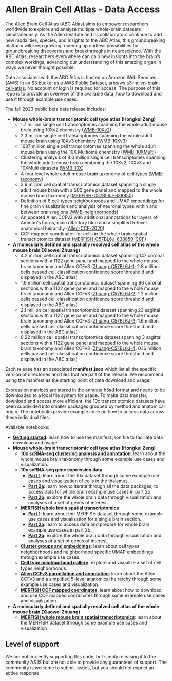 # Allen Brain Cell Atlas - Data Access

The Allen Brain Cell Atlas (ABC Atlas) aims to empower researchers worldwide to explore and analyze multiple whole-brain datasets simultaneously. As the Allen Institute and its collaborators continue to add new modalities, species, and insights to the ABC Atlas, this groundbreaking platform will keep growing, opening up endless possibilities for groundbreaking discoveries and breakthroughs in neuroscience. With the ABC Atlas, researchers everywhere can gain new insights into the brain’s complex workings, advancing our understanding of this amazing organ in ways we never thought possible.

Data associated with the ABC Atlas is hosted on Amazon Web Services (AWS) in an S3 bucket as a AWS Public Dataset, [arn:aws:s3:::allen-brain-cell-atlas](https://allen-brain-cell-atlas.s3.us-west-2.amazonaws.com/index.html). No account or login is required for access. The purpose of this repo is to provide an overview of the available data, how to download and use it through example use cases.

The fall 2023 public beta data release includes:
* **Mouse whole-brain transcriptomic cell type atlas (Hongkui Zeng)**
  * 1.7 million single cell transcriptomes spanning the whole adult mouse brain using 10Xv2 chemistry ([WMB-10Xv2](descriptions/WMB-10Xv2.md))
  * 2.3 million single cell transcriptomes spanning the whole adult mouse brain using 10Xv3 chemistry ([WMB-10Xv3](descriptions/WMB-10Xv3.md))
  * 1687 million single cell transcriptomes spanning the whole adult mouse brain using the 10X Multiome chemistry ([WMB-10XMulti](descriptions/WMB-10XMulti.md))
  * Clustering analysis of 4.0 million single cell transcriptomes spanning the whole adult mouse brain combining the 10Xv2, 10Xv3 and 10XMulti datasets ([WMB-10X](descriptions/WMB-10X.md))
  * A four level whole adult mouse brain taxonomy of cell types ([WMB-taxonomy](descriptions/WMB-taxonomy.md))
  * 3.9 million cell spatial transcriptomics dataset spanning a single adult mouse brain with a 500 gene panel and mapped to the whole mouse brain taxonomy ([MERFISH-C57BL6J-638850](descriptions/MERFISH-C57BL6J-638850.md))
  * Definition of 8 cell types neighborhoods and UMAP embeddings for fine grain visualization and analysis of neuronal types within and between brain regions ([WMB-neighborhoods](descriptions/WMB-neighborhoods.md))
  * An updated Allen CCFv3 with additional annotations for layers of Ammon's horns, main olfactory blub and a simplifed 5-level anatomical heirarchy ([Allen-CCF-2020](descriptions/Allen-CCF-2020.md))
  * CCF mapped coordinates for cells in the whole brain spatial transcriptomics dataset ([MERFISH-C57BL6J-638850-CCF](descriptions/MERFISH-C57BL6J-638850-CCF.md))
* **A molecularly defined and spatially resolved cell atlas of the whole mouse brain (Xiaowei Zhuang)**
  * 4.2 million cell spatial transcriptomics dataset spanning 147 coronal sections with a 1122 gene panel and mapped to the whole mouse brain taxonomy and Allen CCFv3 ([Zhuang-C57BL6J-1](descriptions/Zhuang-C57BL6J-1.md); 2.8 million cells passed cell classification confidence score threshold and displayed in the ABC atlas)
  * 1.9 million cell spatial transcriptomics dataset spanning 66 coronal sections with a 1122 gene panel and mapped to the whole mouse brain taxonomy and Allen CCFv3 ([Zhuang-C57BL6J-2](descriptions/Zhuang-C57BL6J-2.md); 1.2 million cells passed cell classification confidence score threshold and displayed in the ABC atlas)
  * 2.1 million cell spatial transcriptomics dataset spanning 23 sagittal sections with a 1122 gene panel and mapped to the whole mouse brain taxonomy and Allen CCFv3 ([Zhuang-C57BL6J-3](descriptions/Zhuang-C57BL6J-3.md); 1.6 million cells passed cell classification confidence score threshold and displayed in the ABC atlas)
  * 0.22 million cell spatial transcriptomics dataset spanning 3 sagittal sections with a 1122 gene panel and mapped to the whole mouse brain taxonomy and Allen CCFv3 ([Zhuang-C57BL6J-4](descriptions/Zhuang-C57BL6J-4.md); 0.16 million cells passed cell classification confidence score threshold and displayed in the ABC atlas)

Each release has an associated **manifest.json** which list all the specific version of directories and files that are part of the release. We recommend using the manifest as the starting point of data download and usage.

Expression matrices are stored in the [anndata h5ad format](https://anndata.readthedocs.io/en/latest/) and needs to be downloaded to a local file system for usage. To make data transfer, download and access more efficient, 
the 10x transcriptomics datasets have been subdivided into smaller packages grouped by method and anatomical origin. The notebooks provide example code on how to access data across these individual files.

Available notebooks:

* [**Getting started**](notebooks/getting_started.ipynb): learn how to use the manifest.json file to faciliate data download and usage.
*  **Mouse whole-brain transcriptomic cell type atlas (Hongkui Zeng)**
   * [**10x scRNA-seq clustering analysis and annotation**](notebooks/cluster_annotation_tutorial.ipynb): learn about the whole mouse brain taxonomy through some example use cases and visualization.
   * **10x scRNA-seq gene expression data**
     * [**Part 1**](notebooks/10x_snRNASeq_tutorial_part_1.ipynb): learn about the 10x dataset through some example use cases and visualization of cells in the thalamus.
     * [**Part 2a**](notebooks/10x_snRNASeq_tutorial_part_2a.ipynb): learn how to iterate through all the data packages, to access data for whole brain example use cases in part 2b.
     * [**Part 2b**](notebooks/10x_snRNASeq_tutorial_part_2b.ipynb): explore the whole brain data through visualization and analyses of a set of genes of interest.
   * **MERFISH whole brain spatial transcriptomics**
     * [**Part 1**](notebooks/merfish_tutorial_part_1.ipynb): learn about the MERFISH dataset through some example use cases and visualization for a single brain section.
     * [**Part 2a**](notebooks/merfish_tutorial_part_2a.ipynb): learn to access data and prepare for whole brain example use cases in part 2b.
     * [**Part 2b**](notebooks/merfish_tutorial_part_2b.ipynb): explore the whole brain data through visualization and analyses of a set of genes of interest.
    * [**Cluster groups and embeddings**](notebooks/cluster_groups_and_embeddings_tutorial.ipynb): learn about cell types neighborhoods and neighborhood specific UMAP embeddings through example use cases.
    * [**Cell type neighborhood gallery**](notebooks/cluster_neighborhood_gallery.ipynb): explore and visualize a set of cell types neighborhoods.
    * [**Allen CCFv3 parcellation and annotation**](notebooks/ccf_and_parcellation_annotation_tutorial.ipynb): learn about the Allen CCFv3 and a simplified 5-level anatomical heirarchy through some example use cases and visualization.
    * [**MERFISH CCF mapped coordinates**](notebooks/merfish_ccf_registration_tutorial.ipynb): learn about how to download and use CCF mapped coordinates through some example use cases and visualization.
* **A molecularly defined and spatially resolved cell atlas of the whole mouse brain (Xiaowei Zhuang)**
  * [**MERFISH whole mouse brain spatial transcriptomics**](notebooks/zhuang_merfish_tutorial.ipynb): learn about the MERFISH dataset through some example use cases and visualization

## Level of support
We are not currently supporting this code, but simply releasing it to the community AS IS but are not able to provide any guarantees of support. The community is welcome to submit issues, but you should not expect an active response.
